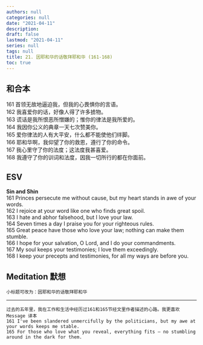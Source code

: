 ```yaml
---
authors: null
categories: null
date: "2021-04-11"
description: 
draft: false
lastmod: "2021-04-11"
series: null
tags: null
title: 21. 因耶和华的话敬拜耶和华 (161-168)
toc: true
---
```


## 和合本

161 首领无故地逼迫我，但我的心畏惧你的言语。  
162 我喜爱你的话，好像人得了许多掳物。  
163 谎话是我所恨恶所憎嫌的；惟你的律法是我所爱的。  
164 我因你公义的典章一天七次赞美你。  
165 爱你律法的人有大平安，什么都不能使他们绊脚。  
166 耶和华啊，我仰望了你的救恩，遵行了你的命令。  
167 我心里守了你的法度；这法度我甚喜爱。  
168 我遵守了你的训词和法度，因我一切所行的都在你面前。  

## ESV  
**Sin and Shin**  
161 Princes persecute me without cause, but my heart stands in awe of your words.  
162 I rejoice at your word like one who finds great spoil.   
163 I hate and abhor falsehood, but I love your law.   
164 Seven times a day I praise you for your righteous rules.   
165 Great peace have those who love your law; nothing can make them stumble.   
166 I hope for your salvation, O Lord, and I do your commandments.   
167 My soul keeps your testimonies; I love them exceedingly.   
168 I keep your precepts and testimonies, for all my ways are before you.   

## Meditation 默想

    小标题可改为：因耶和华的话敬拜耶和华
____
    过去的五年里，我在工作和生活中经历过161和165节经文里作者描述的心路。我更喜欢 Message 译本  
    161 I've been slandered unmercifully by the politicians, but my awe at your words keeps me stable.  
    165 For those who love what you reveal, everything fits — no stumbling around in the dark for them.  
